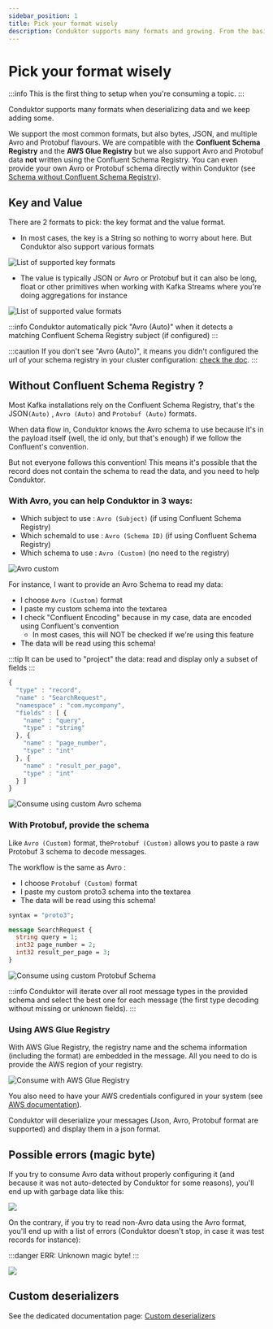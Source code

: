 ```yaml
---
sidebar_position: 1
title: Pick your format wisely
description: Conduktor supports many formats and growing. From the basic formats to the most useful, JSON, Apache Avro, Protobuf, with or without Schema Registry.
---
```


# Pick your format wisely

:::info This is the first thing to setup when you're consuming a topic. 
:::

Conduktor supports many formats when deserializing data and we keep adding some.

We support the most common formats, but also bytes, JSON, and multiple Avro and Protobuf flavours. We are compatible with the **Confluent Schema Registry** and the **AWS Glue Registry** but we also support Avro and Protobuf data **not** written using the Confluent Schema Registry. You can even provide your own Avro or Protobuf schema directly within Conduktor (see [Schema without Confluent Schema Registry](#without-confluent-schema-registry-)).

## Key and Value

There are 2 formats to pick: the key format and the value format.

- In most cases, the key is a String so nothing to worry about here. But Conduktor also support various formats

![List of supported key formats](../../assets/key_formats.png)

- The value is typically JSON or Avro or Protobuf but it can also be long, float or other primitives when working with Kafka Streams where you're doing aggregations for instance

![List of supported value formats](../../assets/value_formats.png)

:::info Conduktor automatically pick "Avro (Auto)" when it detects a matching Confluent Schema Registry subject (if configured) 
:::

:::caution If you don't see "Avro (Auto)", it means you didn't configured the url of your schema registry in your cluster configuration: [check the doc](/desktop/kafka-cluster-connection/setting-up-a-connection-to-kafka/#schema-registry). 
:::

## Without Confluent Schema Registry ?

Most Kafka installations rely on the Confluent Schema Registry, that's the JSON`(Auto)` , `Avro (Auto)` and `Protobuf (Auto)` formats.&#x20;

When data flow in, Conduktor knows the Avro schema to use because it's in the payload itself (well, the id only, but that's enough) if we follow the Confluent's convention.

But not everyone follows this convention! This means it's possible that the record does not contain the schema to read the data, and you need to help Conduktor.

### With Avro, you can help Conduktor in 3 ways:

- Which subject to use : `Avro (Subject)` (if using Confluent Schema Registry)
- Which schemaId to use : `Avro (Schema ID)` (if using Confluent Schema Registry)
- Which schema to use : `Avro (Custom)` (no need to the registry)

![Avro custom](../../assets/value_formats_avro.png)

For instance, I want to provide an Avro Schema to read my data:

- I choose `Avro (Custom)` format
- I paste my custom schema into the textarea
- I check "Confluent Encoding" because in my case, data are encoded using Confluent's convention
  - In most cases, this will NOT be checked if we're using this feature
- The data will be read using this schema!

:::tip It can be used to "project" the data: read and display only a subset of fields 
:::

```javascript
{
  "type" : "record",
  "name" : "SearchRequest",
  "namespace" : "com.mycompany",
  "fields" : [ {
    "name" : "query",
    "type" : "string"
  }, {
    "name" : "page_number",
    "type" : "int"
  }, {
    "name" : "result_per_page",
    "type" : "int"
  } ]
}
```

![Consume using custom Avro schema](<../../assets/image (52) (1).png>)

### With Protobuf, provide the schema

Like `Avro (Custom)` format, the`Protobuf (Custom)` allows you to paste a raw Protobuf 3 schema to decode messages.

The workflow is the same as Avro :&#x20;

- &#x20;I choose `Protobuf (Custom)` format
- I paste my custom proto3 schema into the textarea
- The data will be read using this schema!

```protobuf
syntax = "proto3";

message SearchRequest {
  string query = 1;
  int32 page_number = 2;
  int32 result_per_page = 3;
}
```

![Consume using custom Protobuf Schema](<../../assets/image (54) (1).png>)

:::info Conduktor will iterate over all root message types in the provided schema and select the best one for each message (the first type decoding without missing or unknown fields). 
:::

### Using AWS Glue Registry

With AWS Glue Registry, the registry name and the schema information (including the format) are embedded in the message. All you need to do is provide the AWS region of your registry.

![Consume with AWS Glue Registry](../../assets/aws-glue-consume-config.png)

You also need to have your AWS credentials configured in your system (see [AWS documentation](https://docs.aws.amazon.com/cli/latest/userguide/cli-configure-files.html)).

Conduktor will deserialize your messages (Json, Avro, Protobuf format are supported) and display them in a json format.

## Possible errors (magic byte)

If you try to consume Avro data without properly configuring it (and because it was not auto-detected by Conduktor for some reasons), you'll end up with garbage data like this:

![](<../../assets/screenshot-2020-06-25-at-16.13.10 (1).png>)

On the contrary, if you try to read non-Avro data using the Avro format, you'll end up with a list of errors (Conduktor doesn't stop, in case it was test records for instance):

:::danger ERR: Unknown magic byte! 
:::

![](<../../assets/screenshot-2020-06-25-at-16.15.21 (1).png>)

## Custom deserializers

See the dedicated documentation page: [Custom deserializers](/desktop/features/consuming-data/custom-deserializers/)
